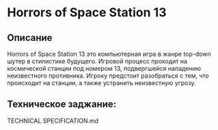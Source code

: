 # Horrors of Space Station 13
## Описание 
Horrors of Space Station 13 это компьютерная игра в жанре top-down шутер в стилистике будущего.
Игровой процесс проходит на космической станции под номером 13, подвергшейся нападению неизвестного противника. Игроку предстоит разобраться с тем, что происходит на станции, а также устранить неизвестную угрозу.
## Техническое заджание:
TECHNICAL SPECIFICATION.md
